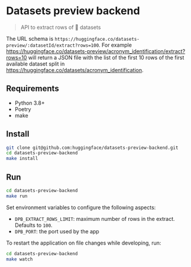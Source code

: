 # Datasets preview backend

> API to extract rows of 🤗 datasets

The URL schema is `https://huggingface.co/datasets-preview/:datasetId/extract?rows=100`. For example https://huggingface.co/datasets-preview/acronym_identification/extract?rows=10 will return a JSON file with the list of the first 10 rows of the first available dataset split in https://huggingface.co/datasets/acronym_identification.

## Requirements

- Python 3.8+
- Poetry
- make

## Install

```bash
git clone git@github.com:huggingface/datasets-preview-backend.git
cd datasets-preview-backend
make install
```

## Run

```bash
cd datasets-preview-backend
make run
```

Set environment variables to configure the following aspects:

- `DPB_EXTRACT_ROWS_LIMIT`: maximum number of rows in the extract. Defaults to `100`.
- `DPB_PORT`: the port used by the app

To restart the application on file changes while developing, run:

```bash
cd datasets-preview-backend
make watch
```
